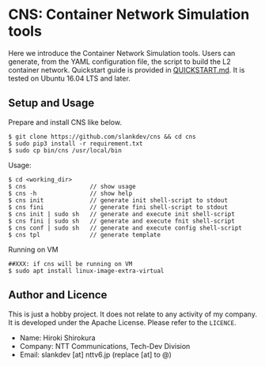 
# CNS: Container Network Simulation tools

Here we introduce the Container Network Simulation tools.
Users can generate,  from the YAML configuration file,
the script to build the L2 container network.
Quickstart guide is provided in [QUICKSTART.md](QUICKSTART.md).
It is tested on Ubuntu 16.04 LTS and later.

## Setup and Usage

Prepare and install CNS like below.
```
$ git clone https://github.com/slankdev/cns && cd cns
$ sudo pip3 install -r requirement.txt
$ sudo cp bin/cns /usr/local/bin
```

Usage:
```
$ cd <working_dir>
$ cns                  // show usage
$ cns -h               // show help
$ cns init             // generate init shell-script to stdout
$ cns fini             // generate fini shell-script to stdout
$ cns init | sudo sh   // generate and execute init shell-script
$ cns fini | sudo sh   // generate and execute fnit shell-script
$ cns conf | sudo sh   // generate and execute config shell-script
$ cns tpl              // generate template
```

Running on VM
```
##XXX: if cns will be running on VM
$ sudo apt install linux-image-extra-virtual
```

## Author and Licence

This is just a hobby project. It does not relate to any activity of my company.
It is developed under the Apache License. Please refer to the `LICENCE`.

- Name: Hiroki Shirokura
- Company: NTT Communications, Tech-Dev Division
- Email: slankdev [at] nttv6.jp (replace [at] to @)

